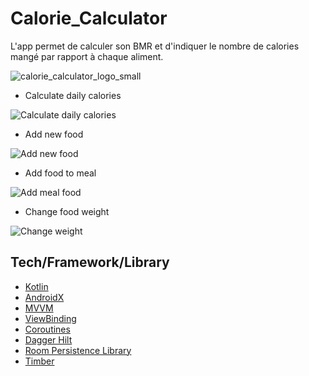 # Calorie_Calculator
L'app permet de calculer son BMR et d'indiquer le nombre de calories mangé par rapport à chaque aliment.

![calorie_calculator_logo_small](https://user-images.githubusercontent.com/49925096/105958500-fbb2ae80-607a-11eb-9ebf-96ad5c3c537c.jpg)

- Calculate daily calories

![Calculate daily calories](https://user-images.githubusercontent.com/49925096/105958260-abd3e780-607a-11eb-9118-0920871676fc.gif)

- Add new food

![Add new food](https://user-images.githubusercontent.com/49925096/105958990-9e6b2d00-607b-11eb-8f7d-0bf8cab4b1ce.gif)

- Add food to meal

![Add meal food](https://user-images.githubusercontent.com/49925096/105959239-f3a73e80-607b-11eb-8ff8-a8fcd050825c.gif)

- Change food weight

![Change weight](https://user-images.githubusercontent.com/49925096/105959939-d757d180-607c-11eb-8a1a-4edc90082993.gif)


## Tech/Framework/Library
- [Kotlin](https://developer.android.com/kotlin/get-started)
- [AndroidX](https://developer.android.com/jetpack/androidx)
- [MVVM](https://developer.android.com/jetpack/docs/guide)
- [ViewBinding](https://developer.android.com/topic/libraries/view-binding)
- [Coroutines](https://developer.android.com/kotlin/coroutines)
- [Dagger Hilt](https://developer.android.com/training/dependency-injection/hilt-android)
- [Room Persistence Library](https://developer.android.com/topic/libraries/architecture/room)
- [Timber](https://github.com/JakeWharton/timber)
